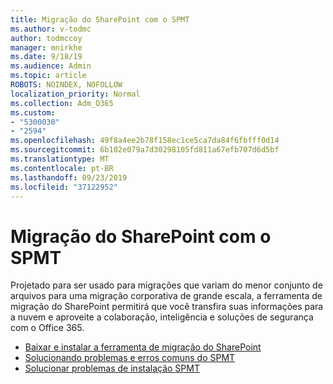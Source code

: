 ```yaml
---
title: Migração do SharePoint com o SPMT
ms.author: v-todmc
author: todmccoy
manager: mnirkhe
ms.date: 9/18/19
ms.audience: Admin
ms.topic: article
ROBOTS: NOINDEX, NOFOLLOW
localization_priority: Normal
ms.collection: Adm_O365
ms.custom:
- "5300030"
- "2594"
ms.openlocfilehash: 49f8a4ee2b78f158ec1ce5ca7da84f6fbfff0d14
ms.sourcegitcommit: 6b102e079a7d30298105fd811a67efb707d6d5bf
ms.translationtype: MT
ms.contentlocale: pt-BR
ms.lasthandoff: 09/23/2019
ms.locfileid: "37122952"
---
```

# <a name="sharepoint-migration-with-spmt"></a>Migração do SharePoint com o SPMT

Projetado para ser usado para migrações que variam do menor conjunto de arquivos para uma migração corporativa de grande escala, a ferramenta de migração do SharePoint permitirá que você transfira suas informações para a nuvem e aproveite a colaboração, inteligência e soluções de segurança com o Office 365.

- [Baixar e instalar a ferramenta de migração do SharePoint](https://docs.microsoft.com/sharepointmigration/introducing-the-sharepoint-migration-tool)
- [Solucionando problemas e erros comuns do SPMT](https://docs.microsoft.com/sharepointmigration/troubleshooting-common-spmt-issues)
- [Solucionar problemas de instalação SPMT](https://docs.microsoft.com/sharepointmigration/spmt-install-issues#troubleshooting-spmt-installation-issues)
